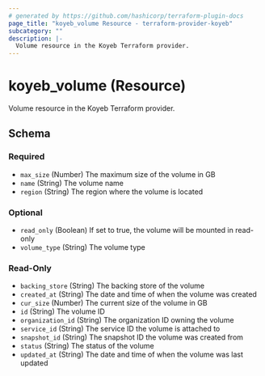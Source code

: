 ```yaml
---
# generated by https://github.com/hashicorp/terraform-plugin-docs
page_title: "koyeb_volume Resource - terraform-provider-koyeb"
subcategory: ""
description: |-
  Volume resource in the Koyeb Terraform provider.
---
```


# koyeb_volume (Resource)

Volume resource in the Koyeb Terraform provider.



<!-- schema generated by tfplugindocs -->
## Schema

### Required

- `max_size` (Number) The maximum size of the volume in GB
- `name` (String) The volume name
- `region` (String) The region where the volume is located

### Optional

- `read_only` (Boolean) If set to true, the volume will be mounted in read-only
- `volume_type` (String) The volume type

### Read-Only

- `backing_store` (String) The backing store of the volume
- `created_at` (String) The date and time of when the volume was created
- `cur_size` (Number) The current size of the volume in GB
- `id` (String) The volume ID
- `organization_id` (String) The organization ID owning the volume
- `service_id` (String) The service ID the volume is attached to
- `snapshot_id` (String) The snapshot ID the volume was created from
- `status` (String) The status of the volume
- `updated_at` (String) The date and time of when the volume was last updated


